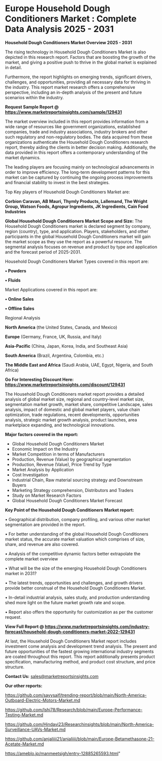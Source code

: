 # Europe Household Dough Conditioners Market : Complete Data Analysis 2025 - 2031

<Strong> Household Dough Conditioners Market Overview 2025 - 2031</strong>

The rising technology in Household Dough Conditioners Market is also depicted in this research report. Factors that are boosting the growth of the market, and giving a positive push to thrive in the global market is explained in detail.

Furthermore, the report highlights on emerging trends, significant drivers, challenges, and opportunities, providing all necessary data for thriving in the industry. This report market research offers a comprehensive perspective, including an in-depth analysis of the present and future scenarios within the industry.

<strong>Request Sample Report @ <a href=https://www.marketreportsinsights.com/sample/129431>https://www.marketreportsinsights.com/sample/129431</a></strong>

The market overview included in this report provides information from a wide range of resources like government organizations, established companies, trade and industry associations, industry brokers and other such regulatory and non-regulatory bodies. The data acquired from these organizations authenticate the Household Dough Conditioners research report, thereby aiding the clients in better decision making. Additionally, the data provided in this report offers a contemporary understanding of the market dynamics.

The leading players are focusing mainly on technological advancements in order to improve efficiency. The long-term development patterns for this market can be captured by continuing the ongoing process improvements and financial stability to invest in the best strategies.

Top Key players of Household Dough Conditioners Market are:

<strong>Corbion Caravan, AB Mauri, Thymly Products, Lallemand, The Wright Group, Watson Foods, Agropur Ingredients, JK Ingredients, Cain Food Industries</strong>

<strong><b>Global Household Dough Conditioners Market Scope and Size:</b></strong>
The Household Dough Conditioners market is declared segment by company, region (country), type, and application. Players, stakeholders, and other participants in the global Household Dough Conditioners market will gain the market scope as they use the report as a powerful resource. The segmental analysis focuses on revenue and product by type and application and the forecast period of 2025-2031.

Household Dough Conditioners Market Types covered in this report are:

<strong>• Powders

• Fluids</strong>

Market Applications covered in this report are:

<strong>• Online Sales

• Offline Sales</strong> 

Regional Analysis

<strong>North America</strong> (the United States, Canada, and Mexico)

<strong>Europe</strong> (Germany, France, UK, Russia, and Italy)

<strong>Asia-Pacific</strong> (China, Japan, Korea, India, and Southeast Asia)

<strong>South America</strong> (Brazil, Argentina, Colombia, etc.)

<strong>The Middle East and Africa</strong> (Saudi Arabia, UAE, Egypt, Nigeria, and South Africa)

<strong>Go For Interesting Discount Here: <a href=https://www.marketreportsinsights.com/discount/129431>https://www.marketreportsinsights.com/discount/129431</a></strong>

The Household Dough Conditioners market report provides a detailed analysis of global market size, regional and country-level market size, segmentation market growth, market share, competitive Landscape, sales analysis, impact of domestic and global market players, value chain optimization, trade regulations, recent developments, opportunities analysis, strategic market growth analysis, product launches, area marketplace expanding, and technological innovations.

<strong><b>Major factors covered in the report:</b></strong>
<ul>
  <li>Global Household Dough Conditioners Market </li>
  <li>Economic Impact on the Industry</li>
  <li>Market Competition in terms of Manufacturers</li>
  <li>Production, Revenue (Value) by geographical segmentation</li>
  <li>Production, Revenue (Value), Price Trend by Type</li>
  <li>Market Analysis by Application</li>
  <li>Cost Investigation</li>
  <li>Industrial Chain, Raw material sourcing strategy and Downstream Buyers</li>
  <li>Marketing Strategy comprehension, Distributors and Traders</li>
  <li>Study on Market Research Factors</li>
  <li>Global Household Dough Conditioners Market Forecast</li>
</ul>

<strong><b>Key Point of the Household Dough Conditioners Market report:</b></strong>

• Geographical distribution, company profiling, and various other market segmentation are provided in the report.

• For better understanding of the global Household Dough Conditioners market status, the accurate market valuation which comprises of size, share, and revenue are also covered.

• Analysis of the competitive dynamic factors better extrapolate the complete market overview

• What will be the size of the emerging Household Dough Conditioners market in 2031?

• The latest trends, opportunities and challenges, and growth drivers provide better construal of the Household Dough Conditioners Market.

• In-detail industrial analysis, sales study, and production understanding shed more light on the future market growth rate and scope.

• Report also offers the opportunity for customization as per the customer request.

<strong><b>View Full Report @ <a href=https://www.marketreportsinsights.com/industry-forecast/household-dough-conditioners-market-2022-129431>https://www.marketreportsinsights.com/industry-forecast/household-dough-conditioners-market-2022-129431</a></b></strong>


At last, the Household Dough Conditioners Market report includes investment come analysis and development trend analysis. The present and future opportunities of the fastest growing international industry segments are coated throughout this report. This report additionally presents product specification, manufacturing method, and product cost structure, and price structure.

<strong>Contact Us:</strong>
sales@marketreportsinsights.com

<strong>Our other reports:</strong>

<a href=https://github.com/sayysaif/trending-report/blob/main/North-America-Outboard-Electric-Motors-Market.md>https://github.com/sayysaif/trending-report/blob/main/North-America-Outboard-Electric-Motors-Market.md</a>

<a href=https://github.com/Ishi78/Research/blob/main/Europe-Performance-Testing-Market.md>https://github.com/Ishi78/Research/blob/main/Europe-Performance-Testing-Market.md</a>

<a href=https://github.com/Hindavi23/Researchinsights/blob/main/North-America-Surveillance-UAVs-Market.md>https://github.com/Hindavi23/Researchinsights/blob/main/North-America-Surveillance-UAVs-Market.md</a>

<a href=https://github.com/anjaliiii21/anjaliiii/blob/main/Europe-Betamethasone-21-Acetate-Market.md>https://github.com/anjaliiii21/anjaliiii/blob/main/Europe-Betamethasone-21-Acetate-Market.md</a>

<a href=https://ameblo.jp/manmeetsigh/entry-12885265593.html>https://ameblo.jp/manmeetsigh/entry-12885265593.html</a>"
